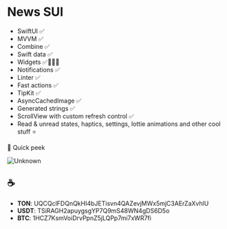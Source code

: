 # News SUI

- SwiftUI ✅
- MVVM ✅
- Combine ✅
- Swift data ✅
- Widgets ✅👨🏻‍🔧
- Notifications ✅
- Linter ✅
- Fast actions ✅
- TipKit ✅
- AsyncCachedImage ✅
- Generated strings ✅
- ScrollView with custom refresh control ✅
- Read & unread states, haptics, settings, lottie animations and other cool stuff ⭐️

👀 Quick peek

![Unknown](https://github.com/user-attachments/assets/3a95b5cb-3d94-4414-b34e-5bf4205bf386)

## ☕️
- **TON**: UQCQclFDQnQkHI4bJETisvn4QAZevjMWx5mjC3AErZaXvhlU
- **USDT**: TSiRAGH2apuygsgYP7Q9mS48WN4gDS6D5o
- **BTC**: 1HCZ7KsmVoiDrvPpnZ5jLQPp7mi7xWR7fi
